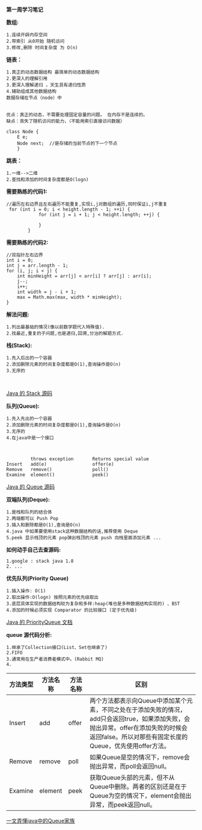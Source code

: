 **第一周学习笔记**

**数组:**
```text
1.连续开辟内存空间
2.带索引 从0开始 随机访问
3.修改,删除 时间复杂度 为 O(n)
```

**链表：**
```text
1.真正的动态数据结构 最简单的动态数据结构
2.更深入的理解引用
3.更深入理解递归 ，天生具有递归性质
4.辅助组成其他数据结构
数据存储在节点（node）中


优点：真正的动态，不需要处理固定容量的问题。 在内存不是连续的。
缺点：丧失了随机访问的能力，（不能用索引直接访问数据）

class Node {
    E e;   
    Node next;  //是存储的当前节点的下一个节点
    }
```
**跳表：**
```text
1.一维-->二维
2.查找和添加的时间复杂度都是O(logn)
```

**需要熟练的代码1:**
```text
//遍历左右边界且左右遍历不能重复,实现i,j对数组的遍历,同时保证i,j不重复
 for (int i = 0; i < height.length - 1; ++i) {
            for (int j = i + 1; j < height.length; ++j) {

            }
        }
  ```      
   
**需要熟练的代码2:**
```text     
//双指针左右边界
int i = 0;
int j = arr.length - 1;
for (i, j; i < j) {
    int minHeight = arr[j] < arr[i] ? arr[j] : arr[i];
    j--;
    i++;
    int width = j - i + 1;
    max = Math.max(max, width * minHeight);
}
```

**解法问题:**

```text
1.列出最基础的情况(像以前数学题代入特殊值).
2.找最近,重复的子问题,也是递归,回溯,分治的解题方式. 
```

**栈(Stack):**
```text
1.先入后出的一个容器
2.添加删除元素的时间复杂度都是O(1),查询操作是O(n)
3.无序的



```
[Java 的 Stack 源码](链接网址 "http://developer.classpath.org/doc/java/util/Stack-source.html")



**队列(Queue):**
```text
1.先入先出的一个容器
2.添加删除元素的时间复杂度都是O(1),查询操作是O(n)
3.无序的
4.在java中是一个接口



         throws exception       Returns special value   
Insert   add(e)                 offer(e)
Remove   remove()               poll()
Examine  element()              peek()

```
[Java 的 Queue 源码](链接网址 "http://fuseyism.com/classpath/doc/java/util/Queue-source.html")

**双端队列(Deque):**
```text
1.是栈和队列的结合体
2.两端都可以 Push Pop
3.插入和删除都是O(1),查询是O(n)
4.java 中如果要使用stack这种数据结构的话,推荐使用 Deque
5.peek 显示栈顶的元素 pop弹出栈顶的元素 push 向栈里面添加元素 ...

```

**如何动手自己去查源码:**

```text
1.google : stack java 1.8 
2. ...

```

**优先队列(Priority Queue)**

```text
1.插入操作: O(1)
2.取出操作:O(logn) 按照元素的优先级取出
3.底层具体实现的数据结构较为复杂和多样:heap(堆也是多种数据结构实现的) 、BST
4.添加的时候必须实现 Comparator 的比较接口 (定于优先级)

```
[Java 的 PriorityQueue 文档](链接网址 "http://docs.oracle.com/javase/10/docs/api/java/util/PriorityQueue.html")

**queue 源代码分析:**

```text
1.继承了Collection接口(List、Set也继承了)
2.FIFO
3.通常用在生产者消费者模式中。(Rabbit MQ)
4.
```
|  方法类型   | 方法名称  | 方法名称| 区别  |
|  ----  | ----| ----| ----  |
| Insert  | add| offer| 两个方法都表示向Queue中添加某个元素，不同之处在于添加失败的情况，add只会返回true，如果添加失败，会抛出异常。offer在添加失败的时候会返回false。所以对那些有固定长度的Queue，优先使用offer方法。 |
| Remove  | remove| poll| 如果Queue是空的情况下，remove会抛出异常，而poll会返回null。|
| Examine  | element| peek| 获取Queue头部的元素，但不从Queue中删除。两者的区别还是在于Queue为空的情况下，element会抛出异常，而peek返回null。 |

[一文弄懂java中的Queue家族](链接网址 "https://blog.csdn.net/superfjj/article/details/105927079")


